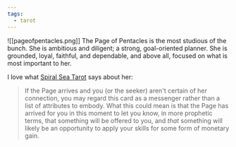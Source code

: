 ```yaml
---
tags:
  - tarot
---
```

![[pageofpentacles.png]]
The Page of Pentacles is the most studious of the bunch. She is ambitious and diligent; a strong, goal-oriented planner. She is grounded, loyal, faithful, and dependable, and above all, focused on what is most important to her.

I love what [Spiral Sea Tarot](https://www.spiralseatarot.com/blog/indepthpageofpentacles) says about her:
>  If the Page arrives and you (or the seeker) aren't certain of her connection, you may regard this card as a messenger rather than a list of attributes to embody. What this could mean is that the Page has arrived for you in this moment to let you know, in more prophetic terms, that something will be offered to you, and _that_ something will likely be an opportunity to apply your skills for some form of monetary gain.
